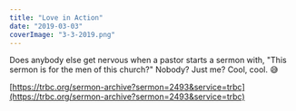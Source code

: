 ```yaml
---
title: "Love in Action"
date: "2019-03-03"
coverImage: "3-3-2019.png"
---
```


Does anybody else get nervous when a pastor starts a sermon with, "This sermon is for the men of this church?" Nobody? Just me? Cool, cool. 😅  
  
[https://trbc.org/sermon-archive?sermon=2493&service=trbc](https://trbc.org/sermon-archive?sermon=2493&service=trbc)
